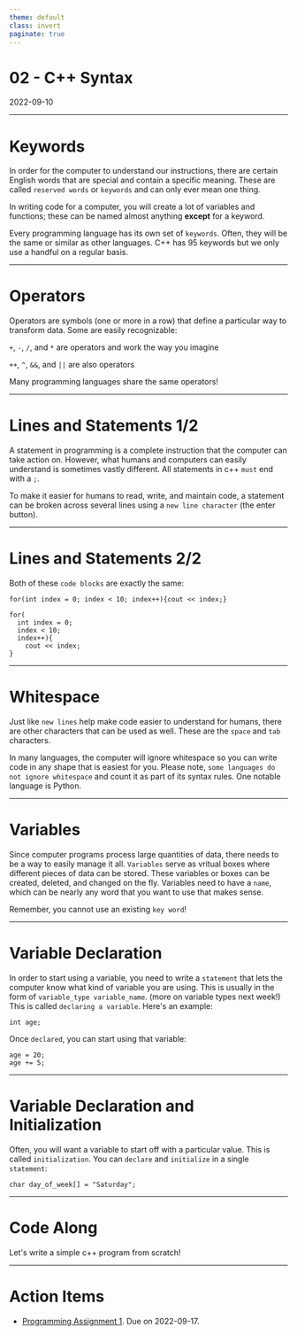 ```yaml
---
theme: default
class: invert
paginate: true
---
```


# 02 - C++ Syntax
2022-09-10

---

# Keywords

In order for the computer to understand our instructions, there are certain English words that are special and contain a specific meaning. These are called `reserved words` or `keywords` and can only ever mean one thing.

In writing code for a computer, you will create a lot of variables and functions; these can be named almost anything **except** for a keyword.

Every programming language has its own set of `keywords`. Often, they will be the same or similar as other languages. C++ has 95 keywords but we only use a handful on a regular basis.

---

# Operators

Operators are symbols (one or more in a row) that define a particular way to transform data. Some are easily recognizable:

`+`, `-`, `/`, and `*` are operators and work the way you imagine

`++`, `^`, `&&`, and `||` are also operators

Many programming languages share the same operators!

---

# Lines and Statements 1/2

A statement in programming is a complete instruction that the computer can take action on. However, what humans and computers can easily understand is sometimes vastly different. All statements in c++ `must` end with a `;`.

To make it easier for humans to read, write, and maintain code, a statement can be broken across several lines using a `new line character` (the enter button).

---

# Lines and Statements 2/2

Both of these `code blocks` are exactly the same:

```
for(int index = 0; index < 10; index++){cout << index;}
```

```
for(
  int index = 0;
  index < 10;
  index++){
    cout << index;
}
```

---

# Whitespace

Just like `new lines` help make code easier to understand for humans, there are other characters that can be used as well. These are the `space` and `tab` characters.

In many languages, the computer will ignore whitespace so you can write code in any shape that is easiest for you. Please note, `some languages do not ignore whitespace` and count it as part of its syntax rules. One notable language is Python.

---

# Variables

Since computer programs process large quantities of data, there needs to be a way to easily manage it all. `Variables` serve as vritual boxes where different pieces of data can be stored. These variables or boxes can be created, deleted, and changed on the fly. Variables need to have a `name`, which can be nearly any word that you want to use that makes sense.

Remember, you cannot use an existing `key word`!

---

# Variable Declaration

In order to start using a variable, you need to write a `statement` that lets the computer know what kind of variable you are using. This is usually in the form of `variable_type variable_name`. (more on variable types next week!) This is called `declaring a variable`. Here's an example:

```
int age;
```

Once `declared`, you can start using that variable:

```
age = 20;
age += 5;
```

---

# Variable Declaration and Initialization

Often, you will want a variable to start off with a particular value. This is called `initialization`. You can `declare` and `initialize` in a single `statement`:

```
char day_of_week[] = "Saturday";
```

---

# Code Along

Let's write a simple c++ program from scratch!

---

# Action Items

- [Programming Assignment 1](https://replit.com/@jonchin/2022-fall-cs-151-sa-programming-assignment-01). Due on 2022-09-17.
